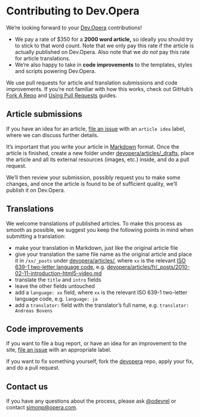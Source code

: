 # Contributing to Dev.Opera

We’re looking forward to your [Dev.Opera](https://dev.opera.com/) contributions!

- We pay a rate of $350 for a **2000 word article,** so ideally you should try to stick to that word count. Note that we only pay this rate if the article is actually published on Dev.Opera. Also note that we _do not_ pay this rate for article translations.
- We’re also happy to take in **code improvements** to the templates, styles and scripts powering Dev.Opera.

We use pull requests for article and translation submissions and code improvements. If you’re not familiar with how this works, check out GitHub’s [Fork A Repo](https://help.github.com/articles/fork-a-repo) and [Using Pull Requests](https://help.github.com/articles/using-pull-requests) guides.

## Article submissions

If you have an idea for an article, [file an issue](https://github.com/operasoftware/devopera/issues/new) with an `article idea` label, where we can discuss further details.

It’s important that you write your article in [Markdown](http://en.wikipedia.org/wiki/Markdown) format. Once the article is finished, create a new folder under [devopera/articles/_drafts](https://github.com/operasoftware/devopera/tree/master/_drafts), place the article and all its external resources (images, etc.) inside, and do a pull request.

We’ll then review your submission, possibly request you to make some changes, and once the article is found to be of sufficient quality, we’ll publish it on Dev.Opera.

## Translations

We welcome translations of published articles. To make this process as smooth as possible, we suggest you keep the following points in mind when submitting a translation:

- make your translation in Markdown, just like the original article file
- give your translation the same file name as the original article and place it in `/xx/_posts` under [devopera/articles/](https://github.com/operasoftware/devopera/tree/master/articles), where `xx` is the relevant [ISO 639-1 two-letter language code](https://en.wikipedia.org/wiki/List_of_ISO_639-1_codes), e.g. [devopera/articles/fr/_posts/2010-02-11-introduction-html5-video.md](https://github.com/operasoftware/devopera/blob/master/articles/fr/_posts/2010-02-11-introduction-html5-video.md)
- translate the `title` and `intro` fields
- leave the other fields untouched
- add a `language: xx` field, where `xx` is the relevant ISO 639-1 two-letter language code, e.g. `language: ja`
- add a `translator:` field with the translator’s full name, e.g. `translator: Andreas Bovens`

## Code improvements

If you want to file a bug report, or have an idea for an improvement to the site, [file an issue](https://github.com/operasoftware/devopera/issues/new) with an appropriate label.

If you want to fix something yourself, fork the [devopera](https://github.com/operasoftware/devopera/) repo, apply your fix, and do a pull request.

## Contact us

If you have any questions about the process, please ask [@odevrel](https://twitter.com/odevrel) or contact simonp@opera.com.

